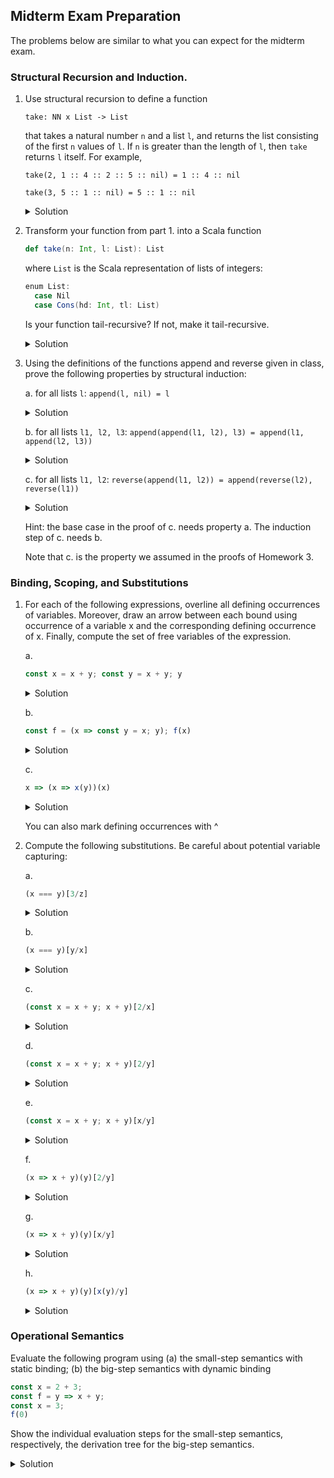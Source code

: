 ## Midterm Exam Preparation

The problems below are similar to what you can expect for the midterm exam.


### Structural Recursion and Induction.

1. Use structural recursion to define a function

   `take: NN x List -> List`

   that takes a natural number `n` and a list `l`, and returns the 
   list consisting of the first `n` values of `l`. If `n` is greater than the
   length of `l`, then `take` returns `l` itself. For example,

   `take(2, 1 :: 4 :: 2 :: 5 :: nil) = 1 :: 4 :: nil`

   `take(3, 5 :: 1 :: nil) = 5 :: 1 :: nil`

   <details><summary>Solution</summary>
   <p>
      
   ```
   take(n, nil) = nil
   take(0, hd :: tl) = nil
   take(n, hd :: tl) = hd :: take(n - 1, tl) if n > 0
   ```
   </p>
   </details>

1. Transform your function from part 1. into a Scala function

   ```scala
   def take(n: Int, l: List): List
   ```
   
   where `List` is the Scala representation of lists of integers:

   ```scala
   enum List:
     case Nil
     case Cons(hd: Int, tl: List)
   ```

   Is your function tail-recursive? If not, make it tail-recursive.

   <details><summary>Solution</summary>
   <p>
      
   ```scala
   def take(n: Int, l: List): List = {
     require(n >= 0)
     def takeLoop(n: Int, l: List, acc: List): List = l match {
       case Cons(hd, tl) if n > 0 => takeLoop(n - 1, tl, Cons(hd, acc))
       case _ => acc
     }
     reverse(takeLoop(n, l, Nil))
   }
   ```
   Here, `reverse` is the function that reverses the given list.
   </p>
   </details>

1. Using the definitions of the functions append and reverse given in
   class, prove the following properties by structural induction:

   a. for all lists `l`: `append(l, nil) = l`

      <details><summary>Solution</summary>
      <p>

      Proof by structural induction on `l`:

      Let `l = nil`:
      ```
        append(l, nil)
      = append(nil, nil)  -- Def. of append
      = nil
      = l
      ```

      Let `l = hd :: tl`:
 
      induction hypothesis: `append(tl, nil) = tl`

      ```
        append(l, nil)
      = append(hd :: tl, nil)       
      = hd :: append(tl, nil) -- Def. of append
      = hd :: tl              -- ind. hyp.
      = l
      ```
      </p>
      </details>

   b. for all lists `l1, l2, l3`:
      `append(append(l1, l2), l3) = append(l1, append(l2, l3))`

      <details><summary>Solution</summary>
      <p>
      
      Proof by structural induction on `l1`:

      Let `l1 = nil`:
      ```
        append(append(l1, l2), l3)
      = append(append(nil, l2), l3)   
      = append(l2, l3)                -- Def. of append
      = append(nil, append(l2, l3))   -- Def. of append
      = append(l1, append(l2, l3))
      ```

      Let `l1 = hd :: tl`

      ind. hyp.: `append(append(tl, l2), l3) = append(tl, append(l2, l3))`
      ```
        append(append(l1, l2), l3)
      = append(append(hd :: tl, l2), l3)   
      = append(hd :: append(tl, l2), l3)  -- Def. of append
      = hd :: append(append(tl, l2), l3)  -- Def. of append
      = hd :: append(tl, append(l2, l3))  -- ind. hyp.
      = append(hd :: tl, append(l2, l3))  -- Def. of append
      = append(l1, append(l2, l3))
      ```
      </p>
      </details>

   c. for all lists `l1, l2`:
      `reverse(append(l1, l2)) = append(reverse(l2), reverse(l1))`

      <details><summary>Solution</summary>
      <p>
      
      Proof by structural induction on `l1`:

      Let `l1 = nil`:
      ```
        reverse(append(l1, l2))
      = reverse(append(nil, l2))
      = reverse(l2)                        -- Def. of append
      = append(reverse(l2), nil)           -- part a
      = append(reverse(l2), reverse(nil))  -- Def. of reverse
      = append(reverse(l2), reverse(l1))
      ```

      Let `l1 = hd :: tl`

      ind. hyp.: `reverse(append(tl, l2)) = append(reverse(l2), reverse(tl))`
      ```
        reverse(append(l1,l2))
      = reverse(append(hd :: tl, l2))
      = reverse(hd :: append(tl, l2))               -- Def. of append
      = append(reverse(append(tl, l2)), hd :: nil)  -- Def of reverse
      = append(append(reverse(l2), reverse(tl)), hd :: nil) -- ind. hyp.
      = append(reverse(l2), append(reverse(tl), hd :: nil)) -- part b
      = append(reverse(l2), reverse(hd :: tl))      -- Def. of reverse
      = append(reverse(l2), reverse(l1))
      ```
      </p>
      </details>

   Hint: the base case in the proof of c. needs property a. The
   induction step of c. needs b.

   Note that c. is the property we assumed in the proofs of Homework 3.


### Binding, Scoping, and Substitutions

1. For each of the following expressions, overline all defining
   occurrences of variables. Moreover, draw an arrow between each
   bound using occurrence of a variable x and the corresponding
   defining occurrence of x. Finally, compute the set of free
   variables of the expression.

   a. 
      ```javascript
      const x = x + y; const y = x + y; y
      ```
      
      <details><summary>Solution</summary>
      <p>
      
      ```javascript
      const ^x = x + y; const ^y1 = x1 + y; y1
      ```
      Free variables: `{x, y}`
      </p>
      </details>

   b. 
      ```javascript
      const f = (x => const y = x; y); f(x)
      ```
      
      <details><summary>Solution</summary>
      <p>
      
      ```javascript
      const ^f1 = (^x1 => const ^y1 = x1; y1); f1(x)
      ```
      Free variables: `{x}`

      </p>
      </details>

   c. 
      ```javascript
      x => (x => x(y))(x)
      ```

      <details><summary>Solution</summary>
      <p>
      
      ```javascript
      ^x1 => (^x2 => x2(y))(x1)
      ```
      Free variables: `{y}`

      </p>
      </details>

   You can also mark defining occurrences with ^

1. Compute the following substitutions. Be careful about potential variable capturing:

   a. 
      ```javascript
      (x === y)[3/z]
      ```
      
      <details><summary>Solution</summary>
      <p>
      
      ```javascript
      (x === y)
      ```
      </p>
      </details>
      
   b. 
      ```javascript
      (x === y)[y/x]
      ```
      
      <details><summary>Solution</summary>
      <p>
      
      ```javascript
      (y === y)
      ```
      </p>
      </details>

   c. 
      ```javascript
      (const x = x + y; x + y)[2/x]
      ```
      
      <details><summary>Solution</summary>
      <p>
      
      ```javascript
      (const x = 2 + y; x + y)
      ```
      </p>
      </details>

   d. 
      ```javascript
      (const x = x + y; x + y)[2/y]
      ```
      
      <details><summary>Solution</summary>
      <p>
      
      ```javascript
      (const x = x + 2; x + 2)
      ```
      </p>
      </details>

   e. 
      ```javascript
      (const x = x + y; x + y)[x/y]
      ```
      
      <details><summary>Solution</summary>
      <p>
      
      ```javascript
      (const z = x + x; z + x)
      ```
      </p>
      </details>

   f. 
      ```javascript
      (x => x + y)(y)[2/y]
      ```
      
      <details><summary>Solution</summary>
      <p>
      
      ```javascript
      (x => x + 2)(2)
      ```
      </p>
      </details>

   g. 
      ```javascript
      (x => x + y)(y)[x/y]
      
      ```
      
      <details><summary>Solution</summary>
      <p>
      ```javascript
      (z => z + x)(x)
      ```
      </p>
      </details>

   h. 
      ```javascript
      (x => x + y)(y)[x(y)/y]
      ```
      
      <details><summary>Solution</summary>
      <p>
      
      ```javascript
      (z => z + x(y))(x(y))
      ```
      </p>
      </details>


### Operational Semantics

Evaluate the following program using (a) the small-step semantics with
static binding; (b) the big-step semantics with dynamic binding

```javascript
const x = 2 + 3;
const f = y => x + y;
const x = 3;
f(0)
```

Show the individual evaluation steps for the small-step semantics,
respectively, the derivation tree for the big-step semantics. 

<details><summary>Solution</summary>
<p>

Small-step with static binding:

```javascript
const x = 2 + 3;
const f = y => x + y;
const x = 3;
f(0)
```

-> with rules SearchConstDecl1, DoPlus

```javascript
const x = 5;
const f = y => x + y;
const x = 3;
f(0)
```

-> with rule DoConstDecl

```javascript
const f = y => 5 + y;
const x = 3;
f(0)
```

-> with rule DoConstDecl

```javascript
const x = 3;
(y => 5 + y)(0)
```

-> with rule DoConstDecl

```javascript
(y => 5 + y)(0)
```

-> with rule DoCall

```javascript
5 + 0
```

-> with rule DoPlus

```javascript
5
```

Big-step semantics with dynamic binding:

Define `e1 = (const f = y => x + y; const x = 3; f(0))`

```javascript
------------ EvalVal
{} |- 2 => 2         toNum(2)=2

------------ EvalVal
{} |- 3 => 3         toNum(3)=3
------------------------- EvalPlus
    {} |- 2 + 3 => 5                A:{x -> 5} |- e1 => 3
------------------------------------------------------------EvalConstDecl
             {} |- const x = 2 + 3; e1 => 3
```

Derivation of A:

Define `fdef = (y => x + y)`
Define `e2 = (const x = 3; f(0))`

```javascript
------------------------------- EvalVal
    {x -> 5} |- fdef => fdef            B:{x -> 5, f -> fdef} |- e2 => 3 
-------------------------------------------------EvalConstDecl
     {x -> 5} |- const f = fdef; e2 => 3
```

Derivation of B:

```javascript
------------------------------ EvalVal
{x -> 5, f -> fdef } |- 3 => 3          C:{x -> 3, f -> fdef} |- f(0) => 3
------------------------------------------------------------EvalConstDecl
     {x -> 5, f -> fdef } |- const x = 3; f(0) => 3
```

Derivation of C:

```javascript
------------------------------ EvalVar   
{x -> 3, f -> fdef } |- f => fdef

------------------------------ EvalVal
{x -> 3, f -> fdef } |- 0 => 0

D:{x -> 3, f -> fdef, y -> 0} |- x + y => 3
---------------------------------------------------- EvalCall
        {x -> 3, f -> fdef} |- f(0) => 3
```

Derivation of D:

```javascript
------------------------------------- EvalVar
{x -> 3, f -> fdef, y -> 0} |- x => 3          toNum(3) = 3

------------------------------------- EvalVar
{x -> 3, f -> fdef, y -> 0} |- y => 0          toNum(0) = 0
----------------------------------------------------------- EvalPlus
      {x -> 3, f -> fdef, y -> 0} |- x + y => 3
```

